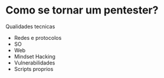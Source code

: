 
# Como se tornar um pentester?

Qualidades tecnicas

- Redes e protocolos
- SO
- Web
- Mindset Hacking
- Vulnerabilidades
- Scripts proprios